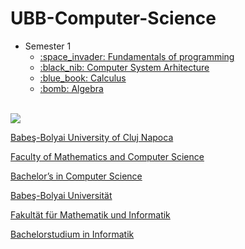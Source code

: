 # UBB-Computer-Science

<a href="https://media.tenor.com/YOccsf_dvVgAAAAi/hydranoid-bird-dance.gif"></a>

<ul>
    <li> Semester 1
        <ul>
            <li>
                <a href="https://github.com/LucaTheSorcerer/PythonUniProjects" Fundamentele programarii> :space_invader: Fundamentals of programming
                </a>
            </li>
            <li>
                <a href="https://github.com/LucaTheSorcerer/Computer-System-Arhitecture"> :black_nib: Computer System Arhitecture
                 </a>
            </li>
            <li>
                <a href=https://github.com/LucaTheSorcerer/Analiza>
                :blue_book: Calculus
                </a>
            </li>
            <li>
                <a href="https://github.com/LucaTheSorcerer/Algebra">
                :bomb: Algebra
                </a>
            </li>
        </ul>
    </li>
</ul>

<br>
<img src = "http://www.chem.ubbcluj.ro/romana/conferinte/MEEMB/archive/pictures/ubb.gif" />
<a href = "http://www.cs.ubbcluj.ro">
<p> Babeş-Bolyai University of Cluj Napoca </p>
<p> Faculty of Mathematics and Computer Science </p>
<p> Bachelor’s in Computer Science </p>

<p> Babeş-Bolyai Universität </p>
<p> Fakultät für Mathematik und Informatik </p>
<p> Bachelorstudium in Informatik </p>

</a>
<br>